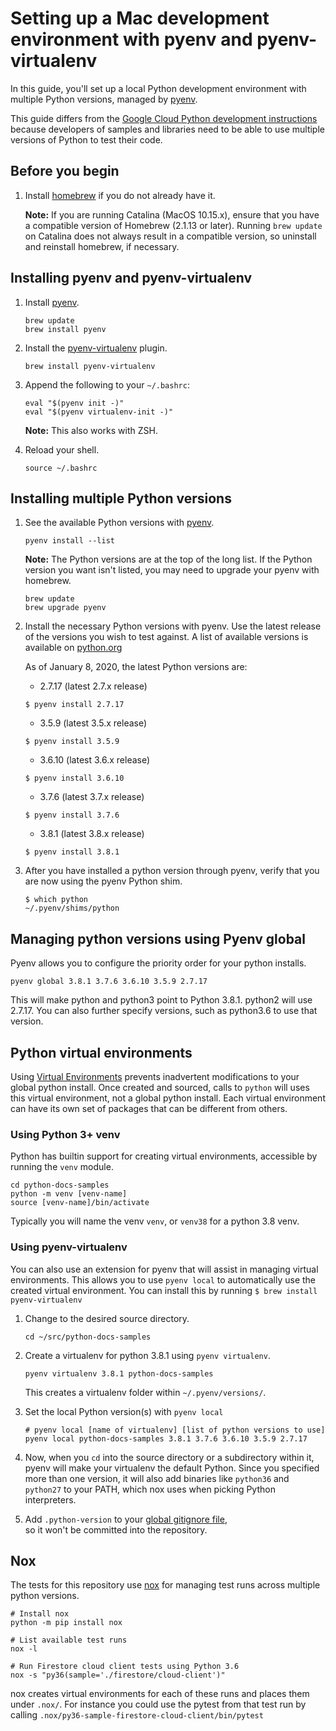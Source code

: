 # Setting up a Mac development environment with pyenv and pyenv-virtualenv

In this guide, you'll set up a local Python development environment with
multiple Python versions, managed by [pyenv](https://github.com/pyenv/pyenv).

This guide differs from the [Google Cloud Python development
instructions](https://cloud.google.com/python/setup) because developers of
samples and libraries need to be able to use multiple versions of Python to
test their code.

## Before you begin

1. Install [homebrew](https://brew.sh/) if you do not already have it.

   **Note:** If you are running Catalina (MacOS 10.15.x), ensure that you have a
   compatible version of Homebrew (2.1.13 or later). Running `brew update` on
   Catalina does not always result in a compatible version, so uninstall and
   reinstall homebrew, if necessary.

## Installing pyenv and pyenv-virtualenv

1.  Install [pyenv](https://github.com/pyenv/pyenv).

    ```console
    brew update
    brew install pyenv
    ```

1.  Install the [pyenv-virtualenv](https://github.com/pyenv/pyenv-virtualenv)
    plugin.

    ```console
    brew install pyenv-virtualenv
    ```

1.  Append the following to your `~/.bashrc`:

    ```
    eval "$(pyenv init -)"
    eval "$(pyenv virtualenv-init -)"
    ```

    **Note:** This also works with ZSH.

1.  Reload your shell.

    ```console
    source ~/.bashrc
    ```

## Installing multiple Python versions


1.  See the available Python versions with [pyenv](https://github.com/pyenv/pyenv).

    ```console
    pyenv install --list
    ```

    **Note:** The Python versions are at the top of the long list. If the Python
    version you want isn't listed, you may need to upgrade your pyenv with
    homebrew.

    ```console
    brew update
    brew upgrade pyenv
    ```
    
1.  Install the necessary Python versions with pyenv. Use the latest release
    of the versions you wish to test against.  A list of available versions
    is available on [python.org](https://www.python.org/doc/versions/)

    As of January 8, 2020, the latest Python versions are:

    *  2.7.17 (latest 2.7.x release)
    ```console
    $ pyenv install 2.7.17
    ```
    *  3.5.9 (latest 3.5.x release)
    ```console
    $ pyenv install 3.5.9
    ```
    *  3.6.10 (latest 3.6.x release)
    ```console
    $ pyenv install 3.6.10
    ```
    *  3.7.6 (latest 3.7.x release)
    ```console
    $ pyenv install 3.7.6
    ```
    *  3.8.1 (latest 3.8.x release)
    ```console
    $ pyenv install 3.8.1
    ```

1.  After you have installed a python version through pyenv,
    verify that you are now using the pyenv Python shim.

    ```console
    $ which python
    ~/.pyenv/shims/python
    ```

## Managing python versions using Pyenv global
Pyenv allows you to configure the priority order for your python installs.

```
pyenv global 3.8.1 3.7.6 3.6.10 3.5.9 2.7.17
```

This will make python and python3 point to Python 3.8.1. python2 will use 2.7.17. You can also further specify versions, such as python3.6 to use that version.

## Python virtual environments
Using [Virtual Environments](https://docs.python.org/3/library/venv.html) prevents inadvertent modifications to your global python install. Once created and sourced, calls to `python` will uses this virtual environment, not a global python install. Each virtual environment can have its own set of packages that can be different from others.


### Using Python 3+ venv
Python has builtin support for creating virtual environments, accessible by running the `venv` module.

```
cd python-docs-samples
python -m venv [venv-name]
source [venv-name]/bin/activate
```

Typically you will name the venv `venv`, or `venv38` for a python 3.8 venv.


### Using pyenv-virtualenv
You can also use an extension for pyenv that will assist in managing virtual environments. This allows you to use `pyenv local` to automatically use the created virtual environment. You can install this by running `$ brew install pyenv-virtualenv`

1.  Change to the desired source directory.	

    ```console	
    cd ~/src/python-docs-samples	
    ```	

1.  Create a virtualenv for python 3.8.1 using `pyenv virtualenv`.	

    ```console	
    pyenv virtualenv 3.8.1 python-docs-samples	
    ```	

    This creates a virtualenv folder within `~/.pyenv/versions/`.	

1.  Set the local Python version(s) with `pyenv local`	

    ```console	
    # pyenv local [name of virtualenv] [list of python versions to use]	
    pyenv local python-docs-samples 3.8.1 3.7.6 3.6.10 3.5.9 2.7.17	
    ```	

1.  Now, when you `cd` into the source directory or a subdirectory within it,	
    pyenv will make your virtualenv the default Python. Since you specified	
    more than one version, it will also add binaries like `python36` and	
    `python27` to your PATH, which nox uses when picking Python interpreters.	

1.  Add `.python-version` to your [global gitignore	
    file](https://help.github.com/articles/ignoring-files/#create-a-global-gitignore),	
    so it won't be committed into the repository.

## Nox
The tests for this repository use [nox](https://github.com/theacodes/nox) for managing test runs across multiple python versions. 

```
# Install nox
python -m pip install nox

# List available test runs
nox -l

# Run Firestore cloud client tests using Python 3.6
nox -s "py36(sample='./firestore/cloud-client')"
```

nox creates virtual environments for each of these runs and places them under `.nox/`. For instance you could use the pytest from that test run by calling `.nox/py36-sample-firestore-cloud-client/bin/pytest`
